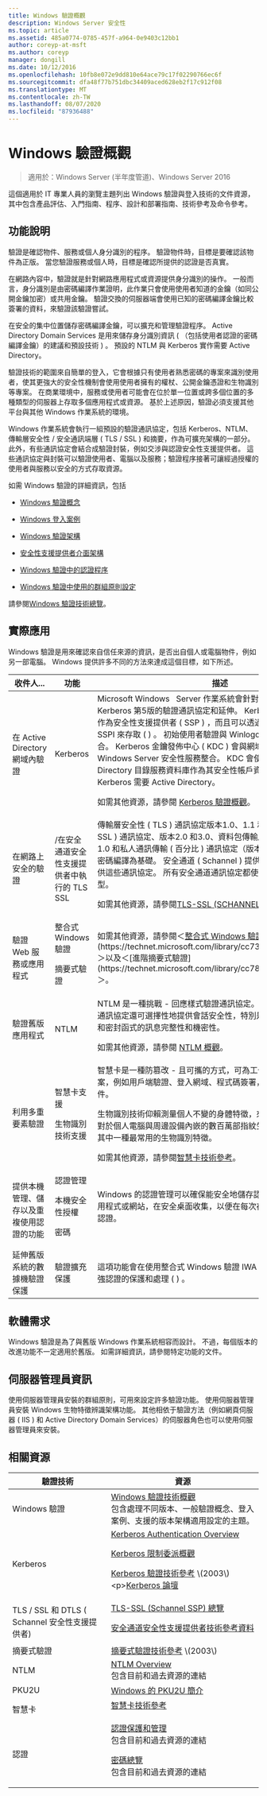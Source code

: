 ```yaml
---
title: Windows 驗證概觀
description: Windows Server 安全性
ms.topic: article
ms.assetid: 485a0774-0785-457f-a964-0e9403c12bb1
author: coreyp-at-msft
ms.author: coreyp
manager: dongill
ms.date: 10/12/2016
ms.openlocfilehash: 10fb8e072e9dd810e64ace79c17f02290766ec6f
ms.sourcegitcommit: dfa48f77b751dbc34409aced628eb2f17c912f08
ms.translationtype: MT
ms.contentlocale: zh-TW
ms.lasthandoff: 08/07/2020
ms.locfileid: "87936488"
---
```

# <a name="windows-authentication-overview"></a>Windows 驗證概觀

>適用於：Windows Server (半年度管道)、Windows Server 2016

這個適用於 IT 專業人員的瀏覽主題列出 Windows 驗證與登入技術的文件資源，其中包含產品評估、入門指南、程序、設計和部署指南、技術參考及命令參考。

## <a name="feature-description"></a>功能說明
驗證是確認物件、服務或個人身分識別的程序。 驗證物件時，目標是要確認該物件為正版。 當您驗證服務或個人時，目標是確認所提供的認證是否真實。

在網路內容中，驗證就是針對網路應用程式或資源提供身分識別的操作。 一般而言，身分識別是由密碼編譯作業證明，此作業只會使用使用者知道的金鑰（如同公開金鑰加密）或共用金鑰。 驗證交換的伺服器端會使用已知的密碼編譯金鑰比較簽署的資料，來驗證該驗證嘗試。

在安全的集中位置儲存密碼編譯金鑰，可以擴充和管理驗證程序。 Active Directory Domain Services 是用來儲存身分識別資訊 \( （包括使用者認證的密碼編譯金鑰）的建議和預設技術 \) 。 預設的 NTLM 與 Kerberos 實作需要 Active Directory。

驗證技術的範圍來自簡單的登入，它會根據只有使用者熟悉密碼的專案來識別使用者，使其更強大的安全性機制會使用使用者擁有的權杖、公開金鑰憑證和生物識別等專案。 在商業環境中，服務或使用者可能會在位於單一位置或跨多個位置的多種類型的伺服器上存取多個應用程式或資源。 基於上述原因，驗證必須支援其他平台與其他 Windows 作業系統的環境。

Windows 作業系統會執行一組預設的驗證通訊協定，包括 Kerberos、NTLM、傳輸層安全性 \/ 安全通訊端層 \( TLS \/ SSL \) 和摘要，作為可擴充架構的一部分。 此外，有些通訊協定會結合成驗證封裝，例如交涉與認證安全性支援提供者。 這些通訊協定與封裝可以驗證使用者、電腦以及服務；驗證程序接著可讓經過授權的使用者與服務以安全的方式存取資源。

如需 Windows 驗證的詳細資訊，包括

-   [Windows 驗證概念](windows-authentication-concepts.md)

-   [Windows 登入案例](windows-logon-scenarios.md)

-   [Windows 驗證架構](windows-authentication-architecture.md)

-   [安全性支援提供者介面架構](security-support-provider-interface-architecture.md)

-   [Windows 驗證中的認證程序](credentials-processes-in-windows-authentication.md)

-   [Windows 驗證中使用的群組原則設定](group-policy-settings-used-in-windows-authentication.md)

請參閱[Windows 驗證技術總覽](windows-authentication-technical-overview.md)。

## <a name="practical-applications"></a>實際應用
Windows 驗證是用來確認來自信任來源的資訊，是否出自個人或電腦物件，例如另一部電腦。 Windows 提供許多不同的方法來達成這個目標，如下所述。

|收件人...|功能|描述|
|----|------|--------|
|在 Active Directory 網域內驗證|Kerberos|Microsoft Windows &nbsp; Server 作業系統會針對公開金鑰驗證，執行 Kerberos 第5版的驗證通訊協定和延伸。 Kerberos 驗證用戶端會實作為安全性支援提供者 \( SSP \) ，而且可以透過安全性支援提供者介面 SSPI 來存取 \( \) 。 初始使用者驗證與 Winlogon 單一登入 \- 架構整合。 Kerberos 金鑰發佈中心 \( KDC \) 會與網域控制站上執行的其他 Windows Server 安全性服務整合。 KDC 會使用網域的 Active Directory 目錄服務資料庫作為其安全性帳戶資料庫。 預設的 Kerberos 需要 Active Directory。<p>如需其他資源，請參閱 [Kerberos 驗證概觀](../kerberos/kerberos-authentication-overview.md)。|
|在網路上安全的驗證|\/在安全通道安全性支援提供者中執行的 TLS SSL|傳輸層安全性 \( TLS \) 通訊協定版本1.0、1.1 和1.2、安全通訊端層 \( SSL \) 通訊協定、版本2.0 和3.0、資料包傳輸層安全性通訊協定版本1.0 和私人通訊傳輸 \( 百分比 \) 通訊協定（版本1.0）都是以公開金鑰密碼編譯為基礎。 安全通道 \( Schannel \) 提供者驗證通訊協定套件提供這些通訊協定。 所有安全通道通訊協定都使用用戶端與伺服器模型。<p>如需其他資源，請參閱[TLS-SSL &#40;SCHANNEL SSP&#41; 總覽](../tls/tls-ssl-schannel-ssp-overview.md)。|
|驗證 Web 服務或應用程式|整合式 Windows 驗證<p>摘要式驗證|如需其他資源，請參閱＜[整合式 Windows 驗證](https://technet.microsoft.com/library/cc758557(v=WS.10).aspx)＞與＜[摘要式驗證](https://technet.microsoft.com/library/cc738318(v=ws.10).aspx)＞以及＜[進階摘要式驗證](https://technet.microsoft.com/library/cc783131(v=ws.10).aspx)＞。|
|驗證舊版應用程式|NTLM|NTLM 是一種挑戰 \- 回應樣式驗證通訊協定。除了驗證之外，NTLM 通訊協定還可選擇性地提供會話安全性，特別是透過在 NTLM 中簽署和密封函式的訊息完整性和機密性。<p>如需其他資源，請參閱 [NTLM 概觀](../kerberos/ntlm-overview.md)。|
|利用多重要素驗證|智慧卡支援<p>生物識別技術支援|智慧卡是一種防篡改 \- 且可攜的方式，可為工作提供安全性解決方案，例如用戶端驗證、登入網域、程式碼簽署，以及保護電子 \- 郵件。<p>生物識別技術仰賴測量個人不變的身體特徵，來唯一識別該位人員。 對於個人電腦與周邊設備內嵌的數百萬部指紋生物識別裝置，指紋是其中一種最常用的生物識別特徵。<p>如需其他資源，請參閱[智慧卡技術參考](https://technet.microsoft.com/itpro/windows/keep-secure/smart-card-windows-smart-card-technical-reference)。 |
|提供本機管理、儲存以及重複使用認證的功能|認證管理<p>本機安全性授權<p>密碼|Windows 的認證管理可以確保能安全地儲存認證。 認證會 \( \) 透過應用程式或網站，在安全桌面收集，以便在每次存取資源時呈現正確的認證。<p>
|延伸舊版系統的數據機驗證保護|驗證擴充保護|這項功能會在使用整合式 Windows 驗證 IWA 來驗證網路連線時，增強認證的保護和處理 \( \) 。|

## <a name="software-requirements"></a>軟體需求
Windows 驗證是為了與舊版 Windows 作業系統相容而設計。 不過，每個版本的改進功能不一定適用於舊版。 如需詳細資訊，請參閱特定功能的文件。

## <a name="server-manager-information"></a>伺服器管理員資訊
使用伺服器管理員安裝的群組原則，可用來設定許多驗證功能。 使用伺服器管理員安裝 Windows 生物特徵辨識架構功能。 其他相依于驗證方法（例如網頁伺服器 \( IIS \) 和 Active Directory Domain Services）的伺服器角色也可以使用伺服器管理員來安裝。

## <a name="related-resources"></a>相關資源

|驗證技術|資源|
|----------------|-------|
|Windows 驗證|[Windows 驗證技術概觀](../windows-authentication/windows-authentication-technical-overview.md)<br /> 包含處理不同版本、一般驗證概念、登入案例、支援的版本架構適用設定的主題。|
|Kerberos|[Kerberos Authentication Overview](../kerberos/kerberos-authentication-overview.md)<p>[Kerberos 限制委派概觀](../kerberos/kerberos-constrained-delegation-overview.md)<p>[Kerberos 驗證技術參考](https://technet.microsoft.com/library/cc739058(v=ws.10).aspx) \(2003\)<p>[Kerberos 論壇](https://docs.microsoft.com/answers/topics/windows-server-security.html)|
|TLS \/ SSL 和 DTLS \( Schannel 安全性支援提供者\)|[TLS-SSL &#40;Schannel SSP&#41; 總覽](../tls/tls-ssl-schannel-ssp-overview.md)<p>[安全通道安全性支援提供者技術參考資料](../tls/schannel-security-support-provider-technical-reference.md)|
|摘要式驗證|[摘要式驗證技術參考](https://technet.microsoft.com/library/cc782794(v=ws.10).aspx) \(2003\)|
|NTLM|[NTLM Overview](../kerberos/ntlm-overview.md)<br /> 包含目前和過去資源的連結|
|PKU2U|[Windows 的 PKU2U 簡介](https://technet.microsoft.com/library/dd560634(v=ws.10).aspx)|
|智慧卡|[智慧卡技術參考](https://technet.microsoft.com/itpro/windows/keep-secure/smart-card-windows-smart-card-technical-reference)<p>
|認證|[認證保護和管理](../credentials-protection-and-management/credentials-protection-and-management.md)<br /> 包含目前和過去資源的連結<p>[密碼總覽](../kerberos/passwords-overview.md)<br /> 包含目前和過去資源的連結|


